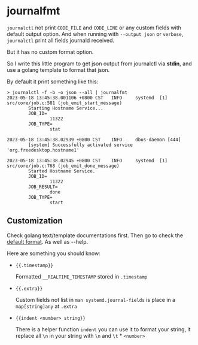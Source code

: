 # journalfmt

`journalctl` not print `CODE_FILE` and `CODE_LINE` or any custom fields with
default output option. And when running with `--output json` or `verbose`,
`journalctl` print all fields journald received.

But it has no custom format option.

So I write this little program to get json output from journalctl via **stdin**,
and use a golang template to format that json.

By default it print something like this:

```
> journalctl -f -b -o json --all | journalfmt
2023-05-18 13:45:38.001106 +0800 CST   INFO     systemd  [1]
src/core/job.c:581 (job_emit_start_message)
        Starting Hostname Service...
        JOB_ID=
                11322
        JOB_TYPE=
                stat

2023-05-18 13:45:38.02939 +0800 CST    INFO     dbus-daemon [444]
        [system] Successfully activated service 'org.freedesktop.hostname1'

2023-05-18 13:45:38.02945 +0800 CST    INFO     systemd  [1]
src/core/job.c:768 (job_emit_done_message)
        Started Hostname Service.
        JOB_ID=
                11322
        JOB_RESULT=
                done
        JOB_TYPE=
                start
```

## Customization

Check golang text/template documentations first. Then go to check the [default
format](./consts/consts.go). As well as --help.

Here are something you should know:

- `{{.timestamp}}`
  
  Formatted `__REALTIME_TIMESTAMP` stored in `.timestamp`

- `{{.extra}}`
  
  Custom fields not list in `man systemd.journal-fields` is place in a
  `map[string]any` at `.extra`

- `{{indent <number> string}}`
  
  There is a helper function `indent` you can use it to format your string, it
  replace all `\n` in your string with `\n` and `\t` \* `<number>`
